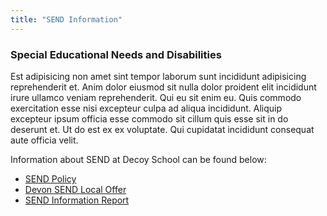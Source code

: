 ```yaml
---
title: "SEND Information"
---
```


### Special Educational Needs and Disabilities

Est adipisicing non amet sint tempor laborum sunt incididunt adipisicing reprehenderit et. Anim dolor eiusmod sit nulla dolor proident elit incididunt irure ullamco veniam reprehenderit. Qui eu sit enim eu. Quis commodo exercitation esse nisi excepteur culpa ad aliqua incididunt. Aliquip excepteur ipsum officia esse commodo sit cillum quis esse sit in do deserunt et. Ut do est ex ex voluptate. Qui cupidatat incididunt consequat aute officia velit.

Information about SEND at Decoy School can be found below:

- [SEND Policy](/uploads/SEND-Policy-2019.pdf)
- [Devon SEND Local Offer](https://new.devon.gov.uk/educationandfamilies/special-educational-needs-and-disability-send-local-offer)
- [SEND Information Report](/uploads/SEND-Information-Report-2019-20.pdf)
